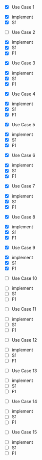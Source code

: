 * [X] Use Case 1
 - [X] implement
 - [X] S1

* [ ] Use Case 2
 - [X] implement
 - [X] S1
 - [X] F1

* [X] Use Case 3
 - [X] implement
 - [X] S1
 - [X] F1

* [X] Use Case 4
 - [X] implement
 - [X] S1
 - [X] F1

* [X] Use Case 5
 - [X] implement
 - [X] S1
 - [X] F1

* [X] Use Case 6
 - [X] implement
 - [X] S1
 - [X] F1

* [X] Use Case 7
 - [X] implement
 - [X] S1
 - [X] F1

* [X] Use Case 8
 - [X] implement
 - [X] S1
 - [X] F1

* [X] Use Case 9
 - [X] implement
 - [X] S1
 - [X] F1

* [ ] Use Case 10
 - [ ] implement
 - [ ] S1
 - [ ] F1

* [ ] Use Case 11
 - [ ] implement
 - [ ] S1
 - [ ] F1

* [ ] Use Case 12
 - [ ] implement
 - [ ] S1
 - [ ] F1

* [ ] Use Case 13
 - [ ] implement
 - [ ] S1
 - [ ] F1

* [ ] Use Case 14
 - [ ] implement
 - [ ] S1
 - [ ] F1

* [ ] Use Case 15
 - [ ] implement
 - [ ] S1
 - [ ] F1
